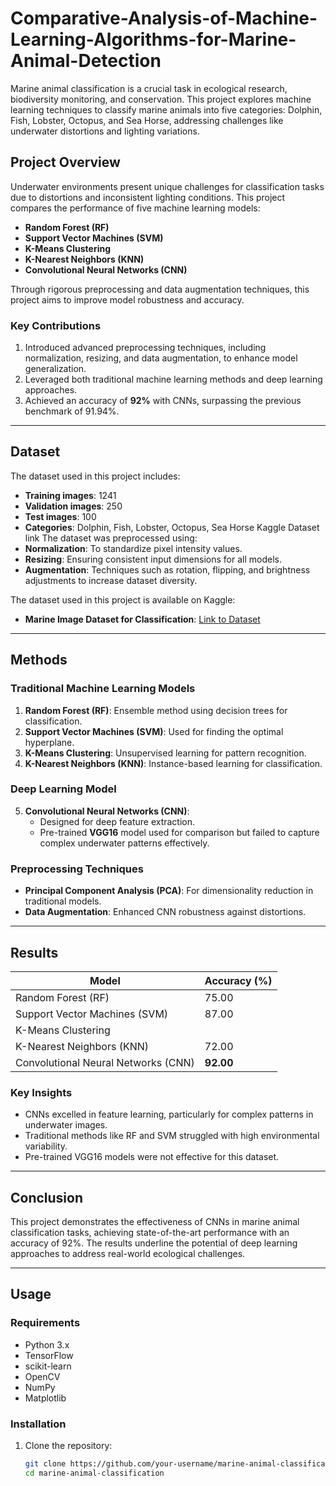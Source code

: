 # Comparative-Analysis-of-Machine-Learning-Algorithms-for-Marine-Animal-Detection

Marine animal classification is a crucial task in ecological research, biodiversity monitoring, and conservation. This project explores machine learning techniques to classify marine animals into five categories: Dolphin, Fish, Lobster, Octopus, and Sea Horse, addressing challenges like underwater distortions and lighting variations.

## Project Overview

Underwater environments present unique challenges for classification tasks due to distortions and inconsistent lighting conditions. This project compares the performance of five machine learning models:

- **Random Forest (RF)**
- **Support Vector Machines (SVM)**
- **K-Means Clustering**
- **K-Nearest Neighbors (KNN)**
- **Convolutional Neural Networks (CNN)**

Through rigorous preprocessing and data augmentation techniques, this project aims to improve model robustness and accuracy.

### Key Contributions
1. Introduced advanced preprocessing techniques, including normalization, resizing, and data augmentation, to enhance model generalization.
2. Leveraged both traditional machine learning methods and deep learning approaches.
3. Achieved an accuracy of **92%** with CNNs, surpassing the previous benchmark of 91.94%.

---

## Dataset

The dataset used in this project includes:
- **Training images**: 1241
- **Validation images**: 250
- **Test images**: 100
- **Categories**: Dolphin, Fish, Lobster, Octopus, Sea Horse
Kaggle Dataset link
The dataset was preprocessed using:
- **Normalization**: To standardize pixel intensity values.
- **Resizing**: Ensuring consistent input dimensions for all models.
- **Augmentation**: Techniques such as rotation, flipping, and brightness adjustments to increase dataset diversity.

The dataset used in this project is available on Kaggle:

- **Marine Image Dataset for Classification**: [Link to Dataset](https://www.kaggle.com/datasets/ananya12verma/marine-image-dataset-for-classification)
---

## Methods

### Traditional Machine Learning Models
1. **Random Forest (RF)**: Ensemble method using decision trees for classification.
2. **Support Vector Machines (SVM)**: Used for finding the optimal hyperplane.
3. **K-Means Clustering**: Unsupervised learning for pattern recognition.
4. **K-Nearest Neighbors (KNN)**: Instance-based learning for classification.

### Deep Learning Model
5. **Convolutional Neural Networks (CNN)**:
   - Designed for deep feature extraction.
   - Pre-trained **VGG16** model used for comparison but failed to capture complex underwater patterns effectively.

### Preprocessing Techniques
- **Principal Component Analysis (PCA)**: For dimensionality reduction in traditional models.
- **Data Augmentation**: Enhanced CNN robustness against distortions.

---

## Results

| Model                  | Accuracy (%) |
|------------------------|--------------|
| Random Forest (RF)     | 75.00        |
| Support Vector Machines (SVM) | 87.00        |
| K-Means Clustering     |             |
| K-Nearest Neighbors (KNN) | 72.00        |
| Convolutional Neural Networks (CNN) | **92.00**   |

### Key Insights
- CNNs excelled in feature learning, particularly for complex patterns in underwater images.
- Traditional methods like RF and SVM struggled with high environmental variability.
- Pre-trained VGG16 models were not effective for this dataset.

---

## Conclusion

This project demonstrates the effectiveness of CNNs in marine animal classification tasks, achieving state-of-the-art performance with an accuracy of 92%. The results underline the potential of deep learning approaches to address real-world ecological challenges.

---

## Usage

### Requirements
- Python 3.x
- TensorFlow
- scikit-learn
- OpenCV
- NumPy
- Matplotlib

### Installation
1. Clone the repository:
   ```bash
   git clone https://github.com/your-username/marine-animal-classification.git
   cd marine-animal-classification

